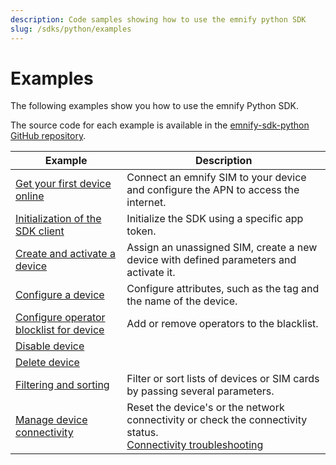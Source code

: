 ```yaml
---
description: Code samples showing how to use the emnify python SDK
slug: /sdks/python/examples
---
```


# Examples

The following examples show you how to use the emnify Python SDK. 

The source code for each example is available in the [emnify-sdk-python GitHub repository](https://github.com/emnify/emnify-sdk-python/tree/main/docs/examples).


| Example                             | Description  |
|---|---|
| [Get your first device online](https://github.com/emnify/emnify-sdk-python/blob/main/docs/examples/mass_sim_activation.py)     |  Connect an emnify SIM to your device and configure the APN to access the internet. |
| [Initialization of the SDK client](https://github.com/emnify/emnify-sdk-python/blob/main/docs/examples/device_lifecycle_management.py#L6) |  Initialize the SDK using a specific app token. |
| [Create and activate a device](https://github.com/emnify/emnify-sdk-python/blob/main/docs/examples/device_lifecycle_management.py#L12)    |  Assign an unassigned SIM, create a new device with defined parameters and activate it. |
| [Configure a device](https://github.com/emnify/emnify-sdk-python/blob/main/docs/examples/device_lifecycle_management.py#L51)               |        Configure attributes, such as the tag and the name of the device.       |
| [Configure operator blocklist for device](https://github.com/emnify/emnify-sdk-python/blob/main/docs/examples/device_lifecycle_management.py#L69) |  Add or remove operators to the blacklist.  |
| [Disable device](https://github.com/emnify/emnify-sdk-python/blob/main/docs/examples/device_lifecycle_management.py#L95) |  |
| [Delete device](https://github.com/emnify/emnify-sdk-python/blob/main/docs/examples/device_lifecycle_management.py#L114)  |   |
| [Filtering and sorting](https://github.com/emnify/emnify-sdk-python/blob/main/docs/examples/filtering_and_sorting.py) | Filter or sort lists of devices or SIM cards by passing several parameters.  |
| [Manage device connectivity](https://github.com/emnify/emnify-sdk-python/blob/main/docs/examples/device_lifecycle_management.py#L143)  | Reset the device's or the network connectivity or check the connectivity status. <br /> [Connectivity troubleshooting](https://www.emnify.com/developer-blog/5-ways-to-detect-and-solve-connectivity-issues#network-events) |
